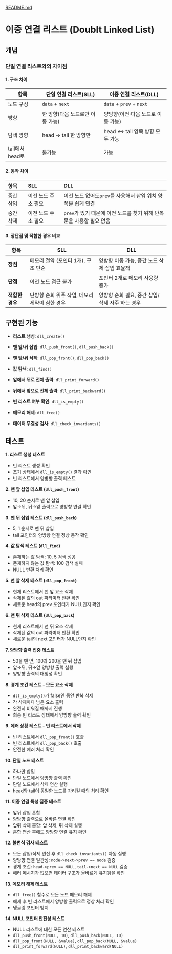 [README.md](https://github.com/user-attachments/files/21739671/README.dll.md)
# 이중 연결 리스트 (Doublt Linked List)

## 개념

### 단일 연결 리스트와의 차이점

#### 1. 구조 차이

| 항목           | 단일 연결 리스트(SLL)      | 이중 연결 리스트(DLL)           |
| ------------ | ------------------- | ------------------------ |
| 노드 구성        | `data` + `next`     | `data` + `prev` + `next` |
| 방향           | 한 방향(다음 노드로만 이동 가능) | 양방향(이전·다음 노드로 이동 가능)     |
| 탐색 방향        | head → tail 한 방향만   | head ↔ tail 양쪽 방향 모두 가능  |
| tail에서 head로 | 불가능                 | 가능                       |

#### 2. 동작 차이

| 항목    | SLL         | DLL                                        |
|:----- |:----------- |:------------------------------------------ |
| 중간 삽입 | 이전 노드 주소 필요 | 이전 노드 없어도`prev`를 사용해서 삽입 위치 양쪽을 쉽게 연결      |
| 중간 삭제 | 이전 노드 주소 필요 | `prev`가 있기 때문에 이전 노드를 찾기 위해 반복문을 사용할 필요 없음 |

#### 3. 장단점 및 적합한 경우 비교

| 항목         | SLL                         | DLL                          |
| ---------- | --------------------------- | ---------------------------- |
| **장점**     | 메모리 절약 (포인터 1개), 구조 단순      | 양방향 이동 가능, 중간 노드 삭제·삽입 효율적   |
| **단점**     | 이전 노드 접근 불가                 | 포인터 2개로 메모리 사용량 증가           |
| **적합한 경우** | 단방향 순회 위주 작업, 메모리 제약이 심한 경우 | 양방향 순회 필요, 중간 삽입/삭제 자주 하는 경우 |

## 구현된 기능

- **리스트 생성**: `dll_create()`
- **맨 앞/뒤 삽입**: `dll_push_front()`, `dll_push_back()`
- **맨 앞/뒤 삭제**: `dll_pop_front()`, `dll_pop_back()`

- **값 탐색**: `dll_find()`
- **앞에서 뒤로 전체 출력**: `dll_print_forward()`
- **뒤에서 앞으로 전체 출력**: `dll_print_backward()`
- **빈 리스트 여부 확인**: `dll_is_empty()`

- **메모리 해제**: `dll_free()`

- **데이터 무결성 검사**: `dll_check_invariants()`

## 테스트

**1. 리스트 생성 테스트**

- 빈 리스트 생성 확인
- 초기 상태에서 `dll_is_empty()` 결과 확인
- 빈 리스트에서 양방향 출력 테스트

**2. 맨 앞 삽입 테스트 (`dll_push_front`)**

- 10, 20 순서로 맨 앞 삽입
- 앞→뒤, 뒤→앞 출력으로 양방향 연결 확인

**3. 맨 뒤 삽입 테스트 (`dll_push_back`)**

- 5, 1 순서로 맨 뒤 삽입
- tail 포인터와 양방향 연결 정상 동작 확인

**4. 값 탐색 테스트 (`dll_find`)**

- 존재하는 값 탐색: 10, 5 검색 성공
- 존재하지 않는 값 탐색: 100 검색 실패
- NULL 반환 처리 확인

**5. 맨 앞 삭제 테스트 (`dll_pop_front`)**

- 현재 리스트에서 맨 앞 요소 삭제
- 삭제된 값의 out 파라미터 반환 확인
- 새로운 head의 prev 포인터가 NULL인지 확인

**6. 맨 뒤 삭제 테스트 (`dll_pop_back`)**

- 현재 리스트에서 맨 뒤 요소 삭제
- 삭제된 값의 out 파라미터 반환 확인
- 새로운 tail의 next 포인터가 NULL인지 확인

**7. 양방향 출력 집중 테스트**

- 50을 맨 앞, 100과 200을 맨 뒤 삽입
- 앞→뒤, 뒤→앞 양방향 출력 실행
- 양방향 출력의 대칭성 확인

**8. 경계 조건 테스트 - 모든 요소 삭제**

- `dll_is_empty()`가 false인 동안 반복 삭제
- 각 삭제마다 남은 요소 출력
- 완전히 비워질 때까지 진행
- 최종 빈 리스트 상태에서 양방향 출력 확인

**9. 에러 상황 테스트 - 빈 리스트에서 삭제**

- 빈 리스트에서 `dll_pop_front()` 호출
- 빈 리스트에서 `dll_pop_back()` 호출
- 안전한 에러 처리 확인

**10. 단일 노드 테스트**

- 하나만 삽입
- 단일 노드에서 양방향 출력 확인
- 단일 노드에서 삭제 연산 실행
- head와 tail이 동일한 노드를 가리킬 때의 처리 확인

**11. 이중 연결 특성 집중 테스트**

- 앞뒤 삽입 혼합
- 양방향 출력으로 올바른 연결 확인
- 앞뒤 삭제 혼합: 앞 삭제, 뒤 삭제 실행
- 혼합 연산 후에도 양방향 연결 유지 확인

**12. 불변식 검사 테스트**

- 모든 삽입/삭제 연산 후 `dll_check_invariants()` 자동 실행
- 양방향 연결 일관성: `node->next->prev == node` 검증
- 경계 조건: `head->prev == NULL`, `tail->next == NULL` 검증
- 에러 메시지가 없으면 데이터 구조가 올바르게 유지됨을 확인

**13. 메모리 해제 테스트**

- `dll_free()` 함수로 모든 노드 메모리 해제
- 해제 후 빈 리스트에서 양방향 출력으로 정상 처리 확인
- 댕글링 포인터 방지

**14. NULL 포인터 안전성 테스트**

- NULL 리스트에 대한 모든 연산 테스트
- `dll_push_front(NULL, 10)`, `dll_push_back(NULL, 10)` 
- `dll_pop_front(NULL, &value)`, `dll_pop_back(NULL, &value)` 
- `dll_print_forward(NULL)`, `dll_print_backward(NULL)`
